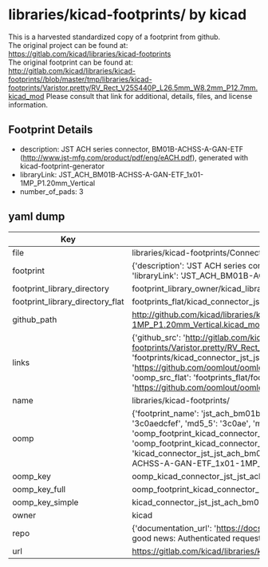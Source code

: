 # libraries/kicad-footprints/ by kicad  
This is a harvested standardized copy of a footprint from github.  
The original project can be found at:  
https://gitlab.com/kicad/libraries/kicad-footprints  
The original footprint can be found at:
http://gitlab.com/kicad/libraries/kicad-footprints//blob/master/tmp/libraries/kicad-footprints/Varistor.pretty/RV_Rect_V25S440P_L26.5mm_W8.2mm_P12.7mm.kicad_mod
Please consult that link for additional, details, files, and license information.  
## Footprint Details
* description: JST ACH series connector, BM01B-ACHSS-A-GAN-ETF (http://www.jst-mfg.com/product/pdf/eng/eACH.pdf), generated with kicad-footprint-generator  
* libraryLink: JST_ACH_BM01B-ACHSS-A-GAN-ETF_1x01-1MP_P1.20mm_Vertical  
* number_of_pads: 3  
## yaml dump  
| Key | Value |  
| --- | --- |  
| file | libraries/kicad-footprints/Connector_JST.pretty/JST_ACH_BM01B-ACHSS-A-GAN-ETF_1x01-1MP_P1.20mm_Vertical.kicad_mod |  
| footprint | {'description': 'JST ACH series connector, BM01B-ACHSS-A-GAN-ETF (http://www.jst-mfg.com/product/pdf/eng/eACH.pdf), generated with kicad-footprint-generator', 'libraryLink': 'JST_ACH_BM01B-ACHSS-A-GAN-ETF_1x01-1MP_P1.20mm_Vertical', 'number_of_pads': 3} |  
| footprint_library_directory | footprint_library_owner/kicad_libraries/kicad-footprints/ |  
| footprint_library_directory_flat | footprints_flat/kicad_connector_jst_jst_ach_bm01b_achss_a_gan_etf_1x01_1mp_p1_20mm_vertical/working |  
| github_path | http://github.com/kicad/libraries/kicad-footprints//blob/master/tmp/libraries/kicad-footprints/Connector_JST.pretty/JST_ACH_BM01B-ACHSS-A-GAN-ETF_1x01-1MP_P1.20mm_Vertical.kicad_mod |  
| links | {'github_src': 'http://gitlab.com/kicad/libraries/kicad-footprints//blob/master/tmp/libraries/kicad-footprints/Varistor.pretty/RV_Rect_V25S440P_L26.5mm_W8.2mm_P12.7mm.kicad_mod', 'github_src_repo': 'https://gitlab.com/kicad/libraries/kicad-footprints', 'oomp_bot': 'footprints/kicad_connector_jst_jst_ach_bm01b_achss_a_gan_etf_1x01_1mp_p1_20mm_vertical/working', 'oomp_bot_github': 'https://github.com/oomlout/oomlout_oomp_footprint_bot/tree/main/footprints/kicad_connector_jst_jst_ach_bm01b_achss_a_gan_etf_1x01_1mp_p1_20mm_vertical/working', 'oomp_src_flat': 'footprints_flat/footprints_flat/kicad_connector_jst_jst_ach_bm01b_achss_a_gan_etf_1x01_1mp_p1_20mm_vertical/working', 'oomp_src_flat_github': 'https://github.com/oomlout/oomlout_oomp_footprint_src/tree/main/footprints_flat/kicad_connector_jst_jst_ach_bm01b_achss_a_gan_etf_1x01_1mp_p1_20mm_vertical/working'} |  
| name | libraries/kicad-footprints/ |  
| oomp | {'footprint_name': 'jst_ach_bm01b_achss_a_gan_etf_1x01_1mp_p1_20mm_vertical', 'library_name': 'connector_jst', 'md5': '3c0aedcfef1e8d128ca91fd9a2aa05cb', 'md5_10': '3c0aedcfef', 'md5_5': '3c0ae', 'md5_6': '3c0aed', 'oomp_key': 'oomp_kicad_connector_jst_jst_ach_bm01b_achss_a_gan_etf_1x01_1mp_p1_20mm_vertical', 'oomp_key_extra': 'oomp_footprint_kicad_connector_jst_jst_ach_bm01b_achss_a_gan_etf_1x01_1mp_p1_20mm_vertical', 'oomp_key_full': 'oomp_footprint_kicad_connector_jst_jst_ach_bm01b_achss_a_gan_etf_1x01_1mp_p1_20mm_vertical_3c0aed', 'oomp_key_simple': 'kicad_connector_jst_jst_ach_bm01b_achss_a_gan_etf_1x01_1mp_p1_20mm_vertical', 'original_filename': 'libraries/kicad-footprints/Connector_JST.pretty/JST_ACH_BM01B-ACHSS-A-GAN-ETF_1x01-1MP_P1.20mm_Vertical.kicad_mod', 'owner_name': 'kicad'} |  
| oomp_key | oomp_kicad_connector_jst_jst_ach_bm01b_achss_a_gan_etf_1x01_1mp_p1_20mm_vertical |  
| oomp_key_full | oomp_footprint_kicad_connector_jst_jst_ach_bm01b_achss_a_gan_etf_1x01_1mp_p1_20mm_vertical |  
| oomp_key_simple | kicad_connector_jst_jst_ach_bm01b_achss_a_gan_etf_1x01_1mp_p1_20mm_vertical |  
| owner | kicad |  
| repo | {'documentation_url': 'https://docs.github.com/rest/overview/resources-in-the-rest-api#rate-limiting', 'message': "API rate limit exceeded for 84.66.173.59. (But here's the good news: Authenticated requests get a higher rate limit. Check out the documentation for more details.)"} |  
| url | https://gitlab.com/kicad/libraries/kicad-footprints |  


